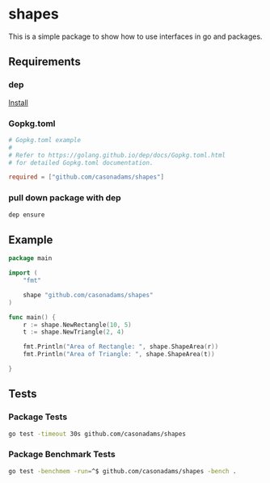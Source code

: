 # shapes

This is a simple package to show how to use interfaces in go and packages.

## Requirements

### dep

[Install](https://golang.github.io/dep/docs/installation.html)

### Gopkg.toml

```toml
# Gopkg.toml example
#
# Refer to https://golang.github.io/dep/docs/Gopkg.toml.html
# for detailed Gopkg.toml documentation.

required = ["github.com/casonadams/shapes"]
```

### pull down package with dep

```bash
dep ensure
```

## Example

```go
package main

import (
    "fmt"

    shape "github.com/casonadams/shapes"
)

func main() {
    r := shape.NewRectangle(10, 5)
    t := shape.NewTriangle(2, 4)

    fmt.Println("Area of Rectangle: ", shape.ShapeArea(r))
    fmt.Println("Area of Triangle: ", shape.ShapeArea(t))

}
```

## Tests

### Package Tests

```bash
go test -timeout 30s github.com/casonadams/shapes
```

### Package Benchmark Tests

```bash
go test -benchmem -run=^$ github.com/casonadams/shapes -bench .
```
